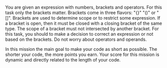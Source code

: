 You are given an expression with numbers, brackets and operators.
For this task only the brackets matter. Brackets come in three flavors: "{}" "()" or "[]".
Brackets are used to determine scope or to restrict some expression. 
If a bracket is open, then it must be closed with a closing bracket of the same type. 
The scope of a bracket must not intersected by another bracket. 
For this task, you should to make a decision to correct an expression or not based on the brackets. 
Do not worry about operators and operands.

In this mission the main goal to make your code as short as possible.
The shorter your code, the more points you earn.
Your score for this mission is dynamic and directly related to the length of your code.
